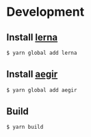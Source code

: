 
# Development

## Install [lerna](https://github.com/lerna/lerna)
```sh
$ yarn global add lerna
```

## Install [aegir](https://github.com/ipfs/aegir)
```sh
$ yarn global add aegir
```

## Build
```sh
$ yarn build
```
